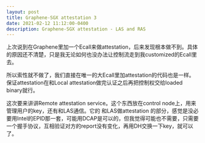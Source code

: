 ```yaml
---
layout: post
title: Graphene-SGX attestation 3
date: 2021-02-12 11:12:00-0400
description: Graphene-SGX attestation - LAS and RAS
---
```


上次说到在Graphene里加一个Ecall来做attestation，后来发现根本做不到。具体的原因还不清楚，只是我无论如何也没办法让控制流走到我customized的Ecall里去。

所以索性就不做了，我们直接在唯一的大Ecall里加attestation的代码也是一样。保证attestation在和Local attestation做完认证之后再把控制权交给loaded binary就行。 

这次要来讲讲Remote attestation service。这个东西放在control node上，用来管理用户的key，还有和LAS通信。它的 和LAS做attestation 的部分，感觉是没必要用Intel的EPID那一套，可能用DCAP是可以的，但我觉得可能也不需要，只需要一个握手协议，互相验证对方的report没有变化，再用DH交换一下key，就可以了。